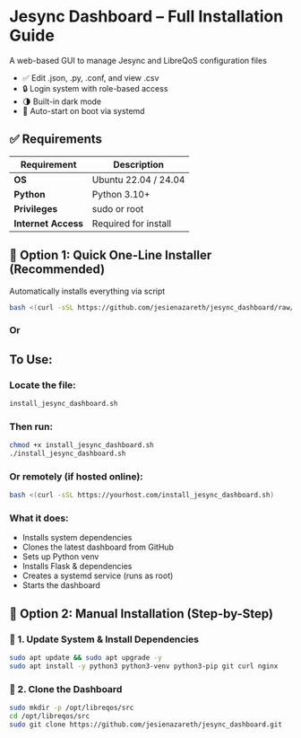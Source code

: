 # Jesync Dashboard – Full Installation Guide

A web-based GUI to manage Jesync and LibreQoS configuration files

- ✅ Edit .json, .py, .conf, and view .csv
- 🔒 Login system with role-based access
- 🌗 Built-in dark mode
- 🔁 Auto-start on boot via systemd

## ✅ Requirements

| Requirement       | Description                  |
|-------------------|------------------------------|
| **OS**            | Ubuntu 22.04 / 24.04         |
| **Python**        | Python 3.10+                 |
| **Privileges**    | sudo or root                 |
| **Internet Access**| Required for install         |

## 🚀 Option 1: Quick One-Line Installer (Recommended)

Automatically installs everything via script

```bash
bash <(curl -sSL https://github.com/jesienazareth/jesync_dashboard/raw/main/install_jesync_dashboard.sh)
```
### Or
## To Use:

### Locate the file:

```bash
install_jesync_dashboard.sh
```

### Then run:

```bash
chmod +x install_jesync_dashboard.sh
./install_jesync_dashboard.sh
```

### Or remotely (if hosted online):

```bash
bash <(curl -sSL https://yourhost.com/install_jesync_dashboard.sh)
```

### What it does:
- Installs system dependencies
- Clones the latest dashboard from GitHub
- Sets up Python venv
- Installs Flask & dependencies
- Creates a systemd service (runs as root)
- Starts the dashboard

## 🧱 Option 2: Manual Installation (Step-by-Step)

### 🔹 1. Update System & Install Dependencies
```bash
sudo apt update && sudo apt upgrade -y
sudo apt install -y python3 python3-venv python3-pip git curl nginx
```

### 🔹 2. Clone the Dashboard
```bash
sudo mkdir -p /opt/libreqos/src
cd /opt/libreqos/src
sudo git clone https://github.com/jesienazareth/jesync_dashboard.git
